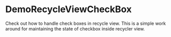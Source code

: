 # DemoRecycleViewCheckBox
Check out how to handle check boxes in recycle view.
This is a simple work around for maintaining the state of checkbox inside recycler view.
